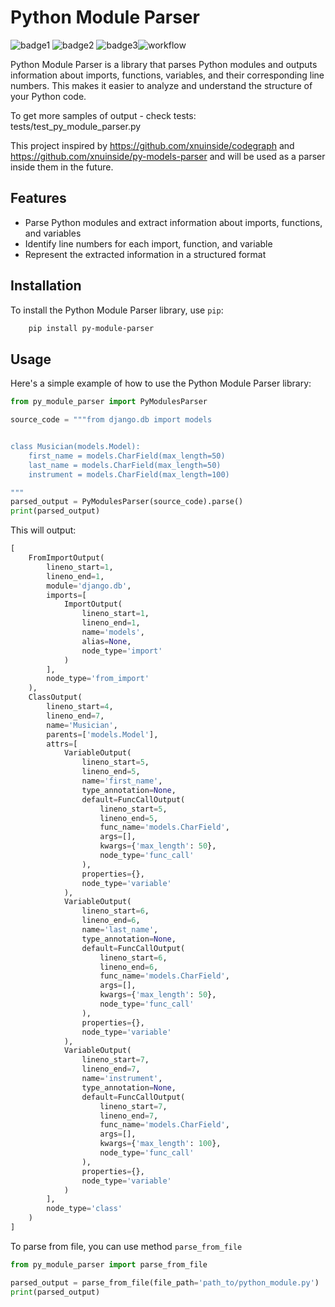 # Python Module Parser
![badge1](https://img.shields.io/pypi/v/py-module-parser) ![badge2](https://img.shields.io/pypi/l/py-module-parser) ![badge3](https://img.shields.io/pypi/pyversions/py-module-parser)![workflow](https://github.com/xnuinside/py-module-parser/actions/workflows/main.yml/badge.svg)

Python Module Parser is a library that parses Python modules and outputs information about imports, functions, variables, and their corresponding line numbers. This makes it easier to analyze and understand the structure of your Python code.

To get more samples of output - check tests: tests/test_py_module_parser.py

This project inspired by https://github.com/xnuinside/codegraph and https://github.com/xnuinside/py-models-parser and will be used as a parser inside them in the future. 

## Features

- Parse Python modules and extract information about imports, functions, and variables
- Identify line numbers for each import, function, and variable
- Represent the extracted information in a structured format

## Installation

To install the Python Module Parser library, use `pip`:

```bash
    pip install py-module-parser
```


## Usage
Here's a simple example of how to use the Python Module Parser library:

```python
from py_module_parser import PyModulesParser

source_code = """from django.db import models


class Musician(models.Model):
    first_name = models.CharField(max_length=50)
    last_name = models.CharField(max_length=50)
    instrument = models.CharField(max_length=100)

"""
parsed_output = PyModulesParser(source_code).parse()
print(parsed_output)
```

This will output:

```python
[
    FromImportOutput(
        lineno_start=1,
        lineno_end=1,
        module='django.db',
        imports=[
            ImportOutput(
                lineno_start=1,
                lineno_end=1,
                name='models',
                alias=None,
                node_type='import'
            )
        ],
        node_type='from_import'
    ),
    ClassOutput(
        lineno_start=4,
        lineno_end=7,
        name='Musician',
        parents=['models.Model'],
        attrs=[
            VariableOutput(
                lineno_start=5,
                lineno_end=5,
                name='first_name',
                type_annotation=None,
                default=FuncCallOutput(
                    lineno_start=5,
                    lineno_end=5,
                    func_name='models.CharField',
                    args=[],
                    kwargs={'max_length': 50},
                    node_type='func_call'
                ),
                properties={},
                node_type='variable'
            ),
            VariableOutput(
                lineno_start=6,
                lineno_end=6,
                name='last_name',
                type_annotation=None,
                default=FuncCallOutput(
                    lineno_start=6,
                    lineno_end=6,
                    func_name='models.CharField',
                    args=[],
                    kwargs={'max_length': 50},
                    node_type='func_call'
                ),
                properties={},
                node_type='variable'
            ),
            VariableOutput(
                lineno_start=7,
                lineno_end=7,
                name='instrument',
                type_annotation=None,
                default=FuncCallOutput(
                    lineno_start=7,
                    lineno_end=7,
                    func_name='models.CharField',
                    args=[],
                    kwargs={'max_length': 100},
                    node_type='func_call'
                ),
                properties={},
                node_type='variable'
            )
        ],
        node_type='class'
    )
]
```

To parse from file, you can use method `parse_from_file`

```python
from py_module_parser import parse_from_file

parsed_output = parse_from_file(file_path='path_to/python_module.py')
print(parsed_output)
```
